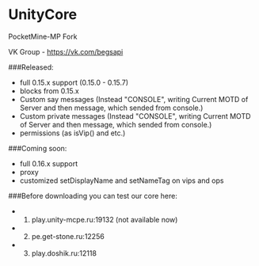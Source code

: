 # UnityCore
PocketMine-MP Fork

VK Group - https://vk.com/begsapi

###Released:
- full 0.15.x support (0.15.0 - 0.15.7)
- blocks from 0.15.x
- Custom say messages (Instead "CONSOLE", writing Current MOTD of Server and then message, which sended from console.)
- Custom private messages (Instead "CONSOLE", writing Current MOTD of Server and then message, which sended from console.)
- permissions (as isVip() and etc.)

###Coming soon:
- full 0.16.x support
- proxy
- customized setDisplayName and setNameTag on vips and ops

###Before downloading you can test our core here:
* 1. play.unity-mcpe.ru:19132 (not available now)
* 2. pe.get-stone.ru:12256
* 3. play.doshik.ru:12118
